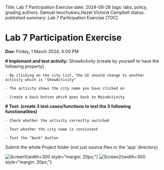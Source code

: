 Title: Lab 7 Participation Exercise
date: 2024-08-26
tags: labs, policy, grading
authors: Samuel Iwuchukwu,Hazel Victoria Campbell
status: published
summary: Lab 7 Participation Exercise
[TOC]

# Lab 7 Participation Exercise

**Due:** Friday, 1 March 2024, 4:00 PM

**# Implement and test activity:**
ShowActivity (create by yourself to have the following property)

    - By clicking on the city list, the UI should change to another activity which is "ShowActivity"

    - The activity shows the city name you have clicked on

    - Create a back button which goes back to MainActivity

**# Test: (create 3 test cases/functions to test the 3 following functionalities)**

    - Check whether the activity correctly switched

    - Test whether the city name is consistent

    - Test the "back" button

Submit the whole Project folder (not just source files or the 'app' directory)

![Screen1]({attach}../images/lab7/lab7_img1.png){width=300 style="margin: 20px;"}
![Screen2]({attach}../images/lab7/lab7_img2.png){width=300 style="margin: 20px;"}
  
  
